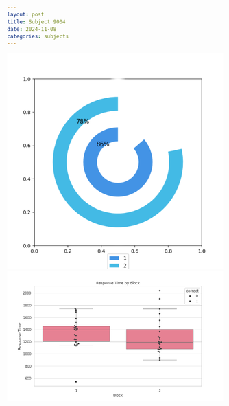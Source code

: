 ```yaml
---
layout: post
title: Subject 9004
date: 2024-11-08
categories: subjects
---
```


![](data/9004/run-11/9004__acc_test.png)
![](data/9004/run-11/9004_rt.png)
